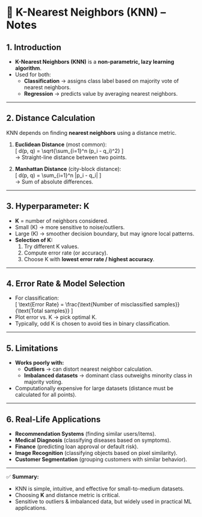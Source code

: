 # 📘 K-Nearest Neighbors (KNN) – Notes

## 1. Introduction
- **K-Nearest Neighbors (KNN)** is a **non-parametric, lazy learning algorithm**.  
- Used for both:
  - **Classification** → assigns class label based on majority vote of nearest neighbors.  
  - **Regression** → predicts value by averaging nearest neighbors.  

---

## 2. Distance Calculation
KNN depends on finding **nearest neighbors** using a distance metric.

1. **Euclidean Distance** (most common):  
   \[
   d(p, q) = \sqrt{\sum_{i=1}^n (p_i - q_i)^2}
   \]  
   → Straight-line distance between two points.

2. **Manhattan Distance** (city-block distance):  
   \[
   d(p, q) = \sum_{i=1}^n |p_i - q_i|
   \]  
   → Sum of absolute differences.

---

## 3. Hyperparameter: **K**
- **K** = number of neighbors considered.  
- Small \(K\) → more sensitive to noise/outliers.  
- Large \(K\) → smoother decision boundary, but may ignore local patterns.  
- **Selection of K:**
  1. Try different K values.  
  2. Compute error rate (or accuracy).  
  3. Choose K with **lowest error rate / highest accuracy**.  

---

## 4. Error Rate & Model Selection
- For classification:  
  \[
  \text{Error Rate} = \frac{\text{Number of misclassified samples}}{\text{Total samples}}
  \]  
- Plot error vs. K → pick optimal K.  
- Typically, odd K is chosen to avoid ties in binary classification.  

---

## 5. Limitations
- **Works poorly with:**
  - **Outliers** → can distort nearest neighbor calculation.  
  - **Imbalanced datasets** → dominant class outweighs minority class in majority voting.  
- Computationally expensive for large datasets (distance must be calculated for all points).  

---

## 6. Real-Life Applications
- **Recommendation Systems** (finding similar users/items).  
- **Medical Diagnosis** (classifying diseases based on symptoms).  
- **Finance** (predicting loan approval or default risk).  
- **Image Recognition** (classifying objects based on pixel similarity).  
- **Customer Segmentation** (grouping customers with similar behavior).  

---

✅ **Summary:**  
- KNN is simple, intuitive, and effective for small-to-medium datasets.  
- Choosing **K** and distance metric is critical.  
- Sensitive to outliers & imbalanced data, but widely used in practical ML applications.  

